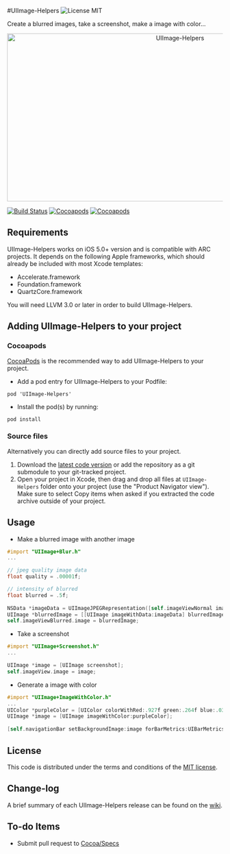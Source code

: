 #UIImage-Helpers ![License MIT](https://go-shields.herokuapp.com/license-MIT-blue.png)

Create a blurred images, take a screenshot, make a image with color...

<p align="center">
  <img src="http://s27.postimg.org/xz5kkg5ab/UIImage_Helpers.png" alt="UIImage-Helpers" title="UIImage-Helpers" width="792" height="392">
</p>

[![Build Status](https://api.travis-ci.org/NZN/UIImage-Helpers.png)](https://api.travis-ci.org/NZN/UIImage-Helpers.png)
[![Cocoapods](https://cocoapod-badges.herokuapp.com/v/UIImage-Helpers/badge.png)](http://beta.cocoapods.org/?q=UIImage-Helpers)
[![Cocoapods](https://cocoapod-badges.herokuapp.com/p/UIImage-Helpers/badge.png)](http://beta.cocoapods.org/?q=UIImage-Helpers)

## Requirements

UIImage-Helpers works on iOS 5.0+ version and is compatible with ARC projects. It depends on the following Apple frameworks, which should already be included with most Xcode templates:

* Accelerate.framework
* Foundation.framework
* QuartzCore.framework

You will need LLVM 3.0 or later in order to build UIImage-Helpers.

## Adding UIImage-Helpers to your project

### Cocoapods

[CocoaPods](http://cocoapods.org) is the recommended way to add UIImage-Helpers to your project.

* Add a pod entry for UIImage-Helpers to your Podfile:

```
pod 'UIImage-Helpers'
```

* Install the pod(s) by running:

```
pod install
```

### Source files

Alternatively you can directly add source files to your project.

1. Download the [latest code version](https://github.com/NZN/UIImage-Helpers/archive/master.zip) or add the repository as a git submodule to your git-tracked project.
2. Open your project in Xcode, then drag and drop all files at `UIImage-Helpers` folder onto your project (use the "Product Navigator view"). Make sure to select Copy items when asked if you extracted the code archive outside of your project.

## Usage

* Make a blurred image with another image

```objective-c
#import "UIImage+Blur.h"
...

// jpeg quality image data
float quality = .00001f;

// intensity of blurred
float blurred = .5f;
    
NSData *imageData = UIImageJPEGRepresentation([self.imageViewNormal image], quality);
UIImage *blurredImage = [[UIImage imageWithData:imageData] blurredImage:blurred];
self.imageViewBlurred.image = blurredImage;
```

* Take a screenshot

```objective-c
#import "UIImage+Screenshot.h"
...

UIImage *image = [UIImage screenshot];
self.imageView.image = image;
```

* Generate a image with color

```objective-c
#import "UIImage+ImageWithColor.h"
...
UIColor *purpleColor = [UIColor colorWithRed:.927f green:.264f blue:.03f alpha:1];
UIImage *image = [UIImage imageWithColor:purpleColor];
    
[self.navigationBar setBackgroundImage:image forBarMetrics:UIBarMetricsDefault];
```

## License

This code is distributed under the terms and conditions of the [MIT license](LICENSE).

## Change-log

A brief summary of each UIImage-Helpers release can be found on the [wiki](https://github.com/NZN/UIImage-Helpers/wiki/Change-log).

## To-do Items

- Submit pull request to [Cocoa/Specs](https://github.com/CocoaPods/Specs)
